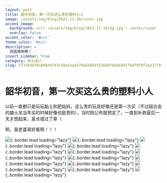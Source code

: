 ```yaml
---
layout: post
title: 韶华初音，第一次买这么贵的塑料小人
image: /assets/img/blog/2021-11-10/cover.jpg
accent_image: 
  background: url('/assets/img/blog/2021-11-10/bg.jpg') center/cover
  overlay: false
accent_color: '#ccc'
theme_color: '#ccc'
description: >
  穷困潦倒啊！
invert_sidebar: true
category: 杂七杂八
slug: ff316def81606ddf43c58a5aa4470a6e804f5264bf6e844017bdf8f0f2e237f9
---
```


# 韶华初音，第一次买这么贵的塑料小人

以前一直都只是玩玩黏土和肥姑妈，这么贵的玩具好像还是第一次买（不过超合金的雄火龙当年买的时候好像也挺贵的），当时刚公布就预定了，一直到补款最后一天才想起来，差点错过了草（

啊，我老婆真好看啊！！！

![](/assets/img/blog/2021-11-10/IMG_2793.jpg){:.border.lead loading="lazy"}
![](/assets/img/blog/2021-11-10/IMG_2794.jpg){:.border.lead loading="lazy"}
![](/assets/img/blog/2021-11-10/IMG_2795.jpg){:.border.lead loading="lazy"}
![](/assets/img/blog/2021-11-10/IMG_2796.jpg){:.border.lead loading="lazy"}
![](/assets/img/blog/2021-11-10/IMG_2797.jpg){:.border.lead loading="lazy"}
![](/assets/img/blog/2021-11-10/IMG_2798.jpg){:.border.lead loading="lazy"}
![](/assets/img/blog/2021-11-10/IMG_2800.jpg){:.border.lead loading="lazy"}
![](/assets/img/blog/2021-11-10/IMG_2801.jpg){:.border.lead loading="lazy"}
![](/assets/img/blog/2021-11-10/IMG_2802.jpg){:.border.lead loading="lazy"}
![](/assets/img/blog/2021-11-10/IMG_2804.jpg){:.border.lead loading="lazy"}
![](/assets/img/blog/2021-11-10/IMG_2805.jpg){:.border.lead loading="lazy"}
![](/assets/img/blog/2021-11-10/IMG_2807.jpg){:.border.lead loading="lazy"}
![](/assets/img/blog/2021-11-10/IMG_2811.jpg){:.border.lead loading="lazy"}
